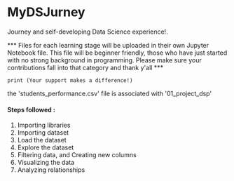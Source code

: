 # MyDSJurney
Journey and self-developing Data Science experience!. 

*** Files for each learning stage will be uploaded in their own Jupyter Notebook file. 
    This file will be beginner friendly, those who have just started with no strong background in programming.
    Please make sure your contributions fall into that category and thank y'all ***
    
    print (Your support makes a difference!)
    
    
the 'students_performance.csv' file is associated with '01_project_dsp'


#### Steps followed :

1. Importing libraries
2. Importing dataset
3. Load the dataset
4. Explore the dataset
5. Filtering data, and Creating new columns
6. Visualizing the data
7. Analyzing relationships

